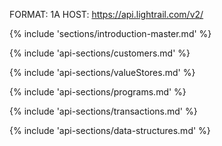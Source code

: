 FORMAT: 1A
HOST: https://api.lightrail.com/v2/

{% include 'sections/introduction-master.md' %}

{% include 'api-sections/customers.md' %}

{% include 'api-sections/valueStores.md' %}

{% include 'api-sections/programs.md' %}

{% include 'api-sections/transactions.md' %}

{% include 'api-sections/data-structures.md' %}
